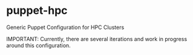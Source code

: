 # puppet-hpc
Generic Puppet Configuration for HPC Clusters

IMPORTANT: 
Currently, there are several iterations and work in progress around this configuration.
